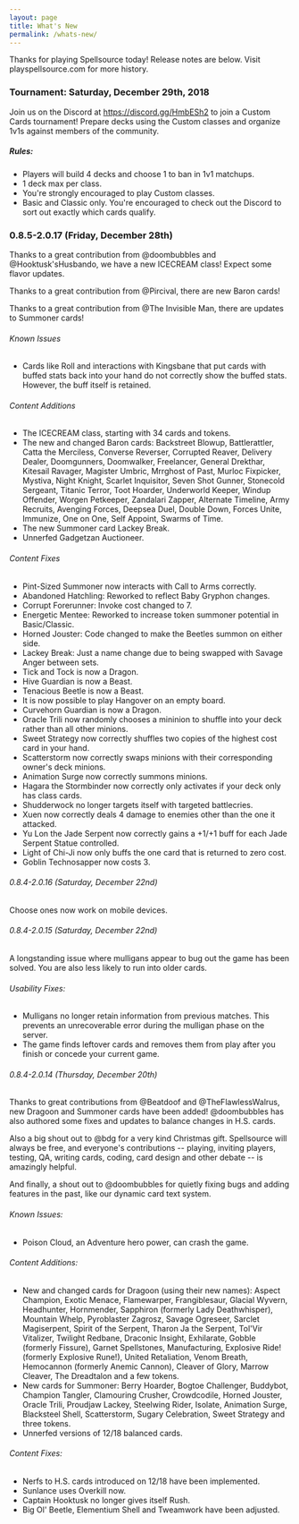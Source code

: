```yaml
---
layout: page
title: What's New
permalink: /whats-new/
---
```

Thanks for playing Spellsource today! Release notes are below. Visit playspellsource.com for more history.

### Tournament: Saturday, December 29th, 2018

Join us on the Discord at https://discord.gg/HmbESh2 to join a Custom Cards tournament! Prepare decks using the Custom classes and organize 1v1s against members of the community.

##### Rules:

 - Players will build 4 decks and choose 1 to ban in 1v1 matchups.
 - 1 deck max per class.
 - You're strongly encouraged to play Custom classes.
 - Basic and Classic only. You're encouraged to check out the Discord to sort out exactly which cards qualify.

### 0.8.5-2.0.17 (Friday, December 28th)

Thanks to a great contribution from @doombubbles and @Hooktusk'sHusbando, we have a new ICECREAM class! Expect some flavor updates.

Thanks to a great contribution from @Pircival, there are new Baron cards!

Thanks to a great contribution from @The Invisible Man, there are updates to Summoner cards!

###### Known Issues

 - Cards like Roll and interactions with Kingsbane that put cards with buffed stats back into your hand do not correctly show the buffed stats. However, the buff itself is retained.

###### Content Additions

 - The ICECREAM class, starting with 34 cards and tokens.
 - The new and changed Baron cards: Backstreet Blowup, Battlerattler, Catta the Merciless, Converse Reverser, Corrupted Reaver, Delivery Dealer, Doomgunners, Doomwalker, Freelancer, General Drekthar, Kitesail Ravager, Magister Umbric, Mrrghost of Past, Murloc Fixpicker, Mystiva, Night Knight, Scarlet Inquisitor, Seven Shot Gunner, Stonecold Sergeant, Titanic Terror, Toot Hoarder, Underworld Keeper, Windup Offender, Worgen Petkeeper, Zandalari Zapper, Alternate Timeline, Army Recruits, Avenging Forces, Deepsea Duel, Double Down, Forces Unite, Immunize, One on One, Self Appoint, Swarms of Time.
 - The new Summoner card Lackey Break.
 - Unnerfed Gadgetzan Auctioneer.
 
###### Content Fixes

 - Pint-Sized Summoner now interacts with Call to Arms correctly.
 - Abandoned Hatchling: Reworked to reflect Baby Gryphon changes.
 - Corrupt Forerunner: Invoke cost changed to 7.
 - Energetic Mentee: Reworked to increase token summoner potential in Basic/Classic.
 - Horned Jouster: Code changed to make the Beetles summon on either side.
 - Lackey Break: Just a name change due to being swapped with Savage Anger between sets.
 - Tick and Tock is now a Dragon.
 - Hive Guardian is now a Beast.
 - Tenacious Beetle is now a Beast.
 - It is now possible to play Hangover on an empty board.
 - Curvehorn Guardian is now a Dragon.
 - Oracle Trili now randomly chooses a mininion to shuffle into your deck rather than all other minions.
 - Sweet Strategy now correctly shuffles two copies of the highest cost card in your hand.
 - Scatterstorm now correctly swaps minions with their corresponding owner's deck minions.
 - Animation Surge now correctly summons minions.
 - Hagara the Stormbinder now correctly only activates if your deck only has class cards.
 - Shudderwock no longer targets itself with targeted battlecries.
 - Xuen now correctly deals 4 damage to enemies other than the one it attacked.
 - Yu Lon the Jade Serpent now correctly gains a +1/+1 buff for each Jade Serpent Statue controlled.
 - Light of Chi-Ji now only buffs the one card that is returned to zero cost.
 - Goblin Technosapper now costs 3.

###### 0.8.4-2.0.16 (Saturday, December 22nd)

Choose ones now work on mobile devices.

###### 0.8.4-2.0.15 (Saturday, December 22nd)

A longstanding issue where mulligans appear to bug out the game has been solved. You are also less likely to run into older cards.

###### Usability Fixes:

 - Mulligans no longer retain information from previous matches. This prevents an unrecoverable error during the mulligan phase on the server.
 - The game finds leftover cards and removes them from play after you finish or concede your current game.

###### 0.8.4-2.0.14 (Thursday, December 20th)

Thanks to great contributions from @Beatdoof and @TheFlawlessWalrus, new Dragoon and Summoner cards have been added! @doombubbles has also authored some fixes and updates to balance changes in H.S. cards.

Also a big shout out to @bdg for a very kind Christmas gift. Spellsource will always be free, and everyone's contributions -- playing, inviting players, testing, QA, writing cards, coding, card design and other debate -- is amazingly helpful.

And finally, a shout out to @doombubbles for quietly fixing bugs and adding features in the past, like our dynamic card text system.

###### Known Issues:

 - Poison Cloud, an Adventure hero power, can crash the game.

###### Content Additions:

 - New and changed cards for Dragoon (using their new names): Aspect Champion, Exotic Menace, Flamewarper, Frangiblesaur, Glacial Wyvern, Headhunter, Hornmender, Sapphiron (formerly Lady Deathwhisper), Mountain Whelp, Pyroblaster Zagrosz, Savage Ogreseer, Sarclet Magiserpent, Spirit of the Serpent, Tharon Ja the Serpent, Tol'Vir Vitalizer, Twilight Redbane, Draconic Insight, Exhilarate, Gobble (formerly Fissure), Garnet Spellstones, Manufacturing, Explosive Ride! (formerly Explosive Rune!), United Retaliation, Venom Breath, Hemocannon (formerly Anemic Cannon), Cleaver of Glory, Marrow Cleaver, The Dreadtalon and a few tokens.
 - New cards for Summoner: Berry Hoarder, Bogtoe Challenger, Buddybot, Champion Tangler, Clamouring Crusher, Crowdcodile, Horned Jouster, Oracle Trili, Proudjaw Lackey, Steelwing Rider, Isolate, Animation Surge, Blacksteel Shell, Scatterstorm, Sugary Celebration, Sweet Strategy and three tokens.
 - Unnerfed versions of 12/18 balanced cards.

###### Content Fixes:

 - Nerfs to H.S. cards introduced on 12/18 have been implemented.
 - Sunlance uses Overkill now.
 - Captain Hooktusk no longer gives itself Rush.
 - Big Ol' Beetle, Elementium Shell and Tweamwork have been adjusted. 
